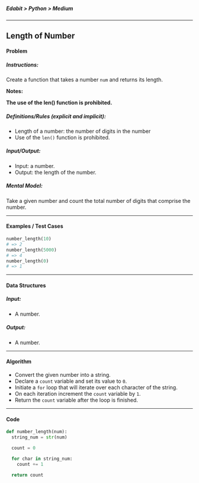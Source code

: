 ##### Edabit > Python > Medium

---

## Length of Number

#### Problem

##### Instructions:

Create a function that takes a number `num` and returns its length.  

**Notes:**

**The use of the len() function is prohibited.**

##### Definitions/Rules (explicit and implicit):

* Length of a number: the number of digits in the number
* Use of the `len()` function is prohibited.

##### Input/Output:

* Input: a number.
* Output: the length of the number.

##### Mental Model:

Take a given number and count the total number of digits that comprise the number.

---

#### Examples / Test Cases

```python
number_length(10)
# => 2
number_length(5000)
# => 4
number_length(0)
# => 1
```

---

#### Data Structures

##### Input:

* A number.

##### Output:

* A number.

---

#### Algorithm

* Convert the given number into a string.
* Declare a `count` variable and set its value to `0`.
* Initiate a `for` loop that will iterate over each character of the string.
* On each iteration increment the `count` variable by `1`.
* Return the `count` variable after the loop is finished.

---

#### Code

```python
def number_length(num):
  string_num = str(num)

  count = 0

  for char in string_num:
    count += 1

  return count
```

